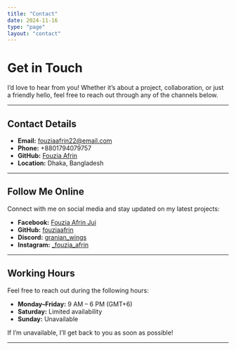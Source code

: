```yaml
---
title: "Contact"
date: 2024-11-16
type: "page"
layout: "contact"
---
```


# **Get in Touch**

I’d love to hear from you! Whether it’s about a project, collaboration, or just a friendly hello, feel free to reach out through any of the channels below.

---

## **Contact Details**

- **Email:** [fouziaafrin22@email.com](mailto:fouziaafrin22@email.com)  
- **Phone:** +8801794079757   
- **GitHub:** [Fouzia Afrin](https://github.com/fouziaafrin)  
- **Location:** Dhaka, Bangladesh  

---

## **Follow Me Online**

Connect with me on social media and stay updated on my latest projects:  

- **Facebook:** [Fouzia Afrin Jui](https://www.facebook.com/fouzia.afrin.315)
- **GitHub:** [fouziaafrin](https://github.com/fouziaafrin)  
- **Discord:** [granian_wings](https://discord.com/channels/@me)  
- **Instagram:** [_fouzia_afrin](https://www.instagram.com/_fouzia_afrin/)  

---

## **Working Hours**

Feel free to reach out during the following hours:  
- **Monday–Friday:** 9 AM – 6 PM (GMT+6)  
- **Saturday:** Limited availability  
- **Sunday:** Unavailable  

If I’m unavailable, I’ll get back to you as soon as possible!

---
